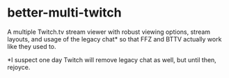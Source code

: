 # better-multi-twitch
A multiple Twitch.tv stream viewer with robust viewing options, stream layouts, and usage of the legacy chat* so that FFZ and BTTV actually work like they used to.

*I suspect one day Twitch will remove legacy chat as well, but until then, rejoyce.
